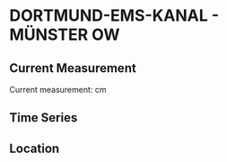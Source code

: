 # DORTMUND-EMS-KANAL - MÜNSTER OW

## Current Measurement

Current measurement: <Value topic="rivers/pegel-online/DEK/MÜNSTER_OW/measurementValue"/> cm

## Time Series

<TimeSeries topic="rivers/pegel-online/DEK/MÜNSTER_OW/measurementValue" period="week" />

## Location

<WorldMap>
  <Marker lat="51.968941959729285" lon="7.664374042081728" labelTopic="rivers/pegel-online/DEK/MÜNSTER_OW" />
</WorldMap>
